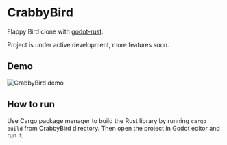 # CrabbyBird
Flappy Bird clone with [godot-rust](https://github.com/godot-rust/godot-rust).

Project is under active development, more features soon.

## Demo

![CrabbyBird demo](http://postacnormalna.pl/wp-content/uploads/2020/07/basic_movement-1.gif)

## How to run

Use Cargo package menager to build the Rust library by running `cargo build` from CrabbyBird directory.
Then open the project in Godot editor and run it.